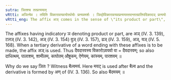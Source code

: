 ```yaml
---
sutra: ञितश्च तत्प्रत्ययात्
vRtti: अञित्येव । तदिति विकारावयवयोरर्थयोः प्रत्यवमर्शः । ञिद्योविकारावयवप्रत्ययस्तदन्तात्प्रातिपदिकादञ् प्रत्ययो भवति विकारावयवयोरेव । मयटोपवादः ॥
vRtti_eng: The affix अञ् comes in the sense of \"its product or part\", after a word which ends with an affix having an indicatory ञ् such affix denoting \"its product or part\".
---
```

The affixes having indicatory ञ denoting product or part, are अञ् (IV. 3. 139), टलञ् (IV. 3. 142), अञ् (IV. 3. 154) वुञ् (IV. 3. 157), ढञ् (IV. 3. 159), अञ्, यञ् (IV. 5. 168). When a tertiary derivative of a word ending with these affixes is to be made, the affix अञ् is used. Thus दैवदारवस्य विकारोऽवयवो वा = दैवदारवम्; so also दाधित्थम्, पालाशम्, शामीलम्, कापोतम् औष्ट्रकम्, ऐणेयम्, कांस्यम्, पारशवम् ॥

Why do we say ञितः ? Witness बैल्वमयं. Here मयट् is used after बैल्व and the derivative is formed by अण् of (IV. 3. 136). So also बैदमयम् ॥
